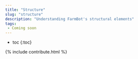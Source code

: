 ```yaml
---
title: "Structure"
slug: "structure"
description: "Understanding FarmBot's structural elements"
tags:
 - Coming soon
---
```


* toc
{:toc}

{% include contribute.html %}
